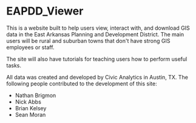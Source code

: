 EAPDD_Viewer
=================

This is a website built to help users view, interact with, and download GIS data 
in the East Arkansas Planning and Development District. The main users will
be rural and suburban towns that don't have strong GIS employees or staff. 

The site will also have tutorials for teaching users how to perform useful tasks.

All data was created and developed by Civic Analytics in Austin, TX.
The following people contributed to the development of this site:
- Nathan Brigmon
- Nick Abbs
- Brian Kelsey
- Sean Moran

